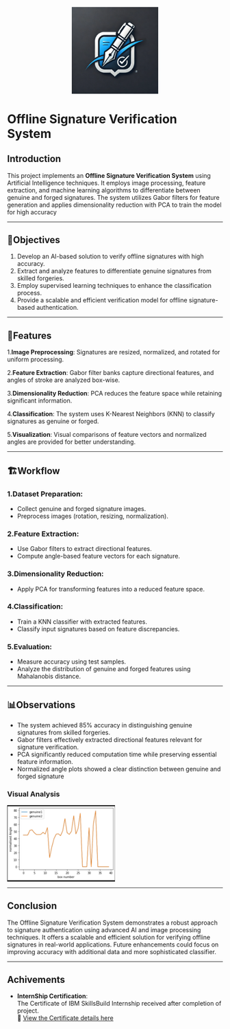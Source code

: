 <div align="center">
  
 <img src="Off-logooo.webp" alt="Offline Signature Verification System Logo" width="40%">
 
</div>

# Offline Signature Verification System


## **Introduction**
This project implements an **Offline Signature Verification System** using Artificial Intelligence techniques. It employs image processing, feature extraction, and machine learning algorithms to differentiate between genuine and forged signatures. The system utilizes Gabor filters for feature generation and applies dimensionality reduction with PCA to train the model for high accuracy


---

## 🎯**Objectives**

1. Develop an AI-based solution to verify offline signatures with high accuracy.
2. Extract and analyze features to differentiate genuine signatures from skilled forgeries.
3. Employ supervised learning techniques to enhance the classification process.
4. Provide a scalable and efficient verification model for offline signature-based authentication.

---

## 🚀**Features**
1.**Image Preprocessing**: Signatures are resized, normalized, and rotated for uniform processing.

2.**Feature Extraction**: Gabor filter banks capture directional features, and angles of stroke are analyzed box-wise.

3.**Dimensionality Reduction**: PCA reduces the feature space while retaining significant information.

4.**Classification**: The system uses K-Nearest Neighbors (KNN) to classify signatures as genuine or forged.

5.**Visualization**: Visual comparisons of feature vectors and normalized angles are provided for better understanding.


---


## 🏗️**Workflow**
### 1.Dataset Preparation:
- Collect genuine and forged signature images.
- Preprocess images (rotation, resizing, normalization).
### 2.Feature Extraction:
- Use Gabor filters to extract directional features.
- Compute angle-based feature vectors for each signature.
### 3.Dimensionality Reduction:
- Apply PCA for transforming features into a reduced feature space.
### 4.Classification:
- Train a KNN classifier with extracted features.
- Classify input signatures based on feature discrepancies.
### 5.Evaluation:
- Measure accuracy using test samples.
- Analyze the distribution of genuine and forged features using Mahalanobis distance.


  

---
## 📊**Observations**

- The system achieved 85% accuracy in distinguishing genuine signatures from skilled forgeries.
- Gabor filters effectively extracted directional features relevant for signature verification.
- PCA significantly reduced computation time while preserving essential feature information.
- Normalized angle plots showed a clear distinction between genuine and forged signature

### Visual Analysis



<div style="display: flex; justify-content: space-between; align-items: center; gap: 20px;">

  <img src="graph.png" width="50%" style="object-fit: contain;">
 
</div>

---
## **Conclusion**
The Offline Signature Verification System demonstrates a robust approach to signature authentication using advanced AI and image processing techniques. It offers a scalable and efficient solution for verifying offline signatures in real-world applications. Future enhancements could focus on improving accuracy with additional data and more sophisticated classifier.

---
## Achivements
- **InternShip Certification**:  
   The Certificate of IBM SkillsBuild Internship received  after completion of project.  
   📜 [View the Certificate details here](https://drive.google.com/file/d/1EURJOhVYQQDc4nWjP9TPgZ7gamNn9qHy/view?usp=sharing)

